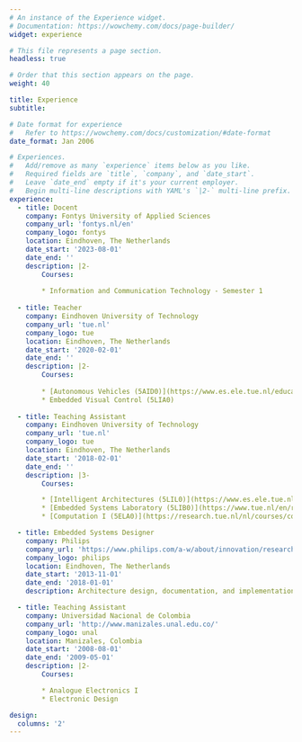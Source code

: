 ```yaml
---
# An instance of the Experience widget.
# Documentation: https://wowchemy.com/docs/page-builder/
widget: experience

# This file represents a page section.
headless: true

# Order that this section appears on the page.
weight: 40

title: Experience
subtitle:

# Date format for experience
#   Refer to https://wowchemy.com/docs/customization/#date-format
date_format: Jan 2006

# Experiences.
#   Add/remove as many `experience` items below as you like.
#   Required fields are `title`, `company`, and `date_start`.
#   Leave `date_end` empty if it's your current employer.
#   Begin multi-line descriptions with YAML's `|2-` multi-line prefix.
experience:
  - title: Docent
    company: Fontys University of Applied Sciences
    company_url: 'fontys.nl/en'
    company_logo: fontys
    location: Eindhoven, The Netherlands
    date_start: '2023-08-01'
    date_end: ''
    description: |2-
        Courses:
        
        * Information and Communication Technology - Semester 1
        
  - title: Teacher
    company: Eindhoven University of Technology
    company_url: 'tue.nl'
    company_logo: tue
    location: Eindhoven, The Netherlands
    date_start: '2020-02-01'
    date_end: ''
    description: |2-
        Courses:
        
        * [Autonomous Vehicles (5AID0)](https://www.es.ele.tue.nl/education/5aid0/)
        * Embedded Visual Control (5LIA0)
        
  - title: Teaching Assistant
    company: Eindhoven University of Technology
    company_url: 'tue.nl'
    company_logo: tue
    location: Eindhoven, The Netherlands
    date_start: '2018-02-01'
    date_end: ''
    description: |3-
        Courses:

        * [Intelligent Architectures (5LIL0)](https://www.es.ele.tue.nl/~heco/courses/IA-5LIL0/index.html)
        * [Embedded Systems Laboratory (5LIB0)](https://www.tue.nl/en/research/research-groups/electronic-systems/embedded-control-systems-lab/)
        * [Computation I (5ELA0)](https://research.tue.nl/nl/courses/computation-i-hardwaresoftware-interface-3)

  - title: Embedded Systems Designer
    company: Philips
    company_url: 'https://www.philips.com/a-w/about/innovation/research.html'
    company_logo: philips
    location: Eindhoven, The Netherlands
    date_start: '2013-11-01'
    date_end: '2018-01-01'
    description: Architecture design, documentation, and implementation of high-quality embedded software/electronics.

  - title: Teaching Assistant
    company: Universidad Nacional de Colombia
    company_url: 'http://www.manizales.unal.edu.co/'
    company_logo: unal
    location: Manizales, Colombia
    date_start: '2008-08-01'
    date_end: '2009-05-01'
    description: |2-
        Courses:

        * Analogue Electronics I
        * Electronic Design

design:
  columns: '2'
---
```

